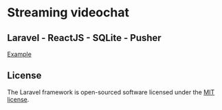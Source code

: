 # Streaming videochat 
## Laravel - ReactJS - SQLite - Pusher


[Example](https://youtu.be/GacpFjOjqdU)




## License

The Laravel framework is open-sourced software licensed under the [MIT license](https://opensource.org/licenses/MIT).
